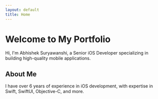 ```yaml
---
layout: default
title: Home
---
```


# Welcome to My Portfolio
Hi, I'm Abhishek Suryawanshi, a Senior iOS Developer specializing in building high-quality mobile applications.

## About Me
I have over 6 years of experience in iOS development, with expertise in Swift, SwiftUI, Objective-C, and more.
